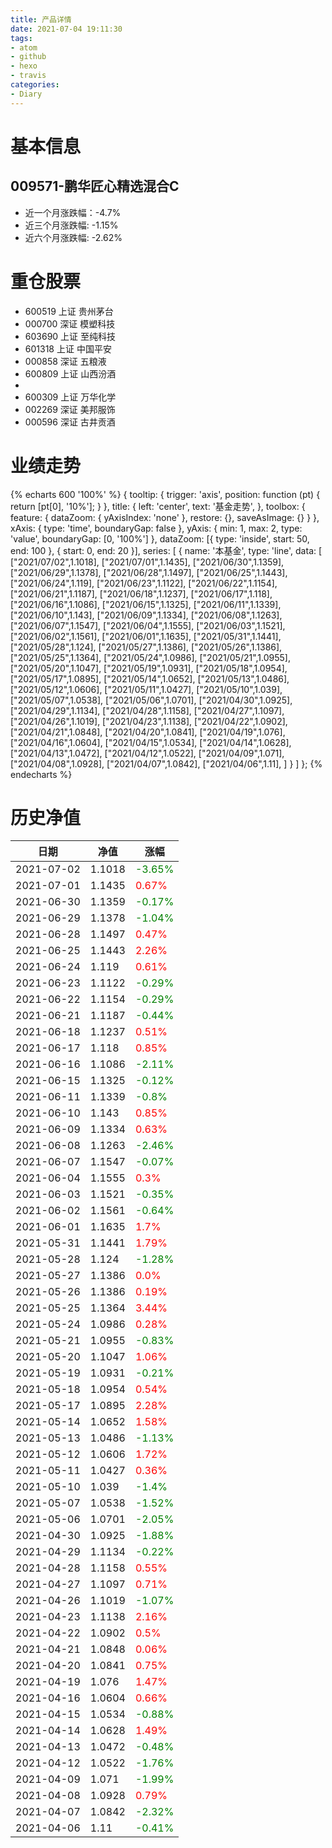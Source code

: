 ```yaml
---
title: 产品详情
date: 2021-07-04 19:11:30
tags:
- atom
- github
- hexo
- travis
categories:
- Diary
---
```


# 基本信息
## 009571-鹏华匠心精选混合C
- 近一个月涨跌幅：-4.7%
- 近三个月涨跌幅: -1.15%
- 近六个月涨跌幅: -2.62%

# 重仓股票
- 600519 上证 贵州茅台
- 000700 深证 模塑科技
- 603690 上证 至纯科技
- 601318 上证 中国平安
- 000858 深证 五粮液
- 600809 上证 山西汾酒
- 
- 600309 上证 万华化学
- 002269 深证 美邦服饰
- 000596 深证 古井贡酒
# 业绩走势

{% echarts 600 '100%' %}
{
  tooltip: {
        trigger: 'axis',
        position: function (pt) {
            return [pt[0], '10%'];
        }
    },
    title: {
        left: 'center',
        text: '基金走势',
    },
    toolbox: {
        feature: {
            dataZoom: {
                yAxisIndex: 'none'
            },
            restore: {},
            saveAsImage: {}
        }
    },
    xAxis: {
        type: 'time',
        boundaryGap: false
    },
    yAxis: {
        min: 1,
        max: 2,
        type: 'value',
        boundaryGap: [0, '100%']
    },
    dataZoom: [{
        type: 'inside',
        start: 50,
        end: 100
    }, {
        start: 0,
        end: 20
    }],
    series: [
        {
            name: '本基金',
            type: 'line',
            data: [
["2021/07/02",1.1018],
["2021/07/01",1.1435],
["2021/06/30",1.1359],
["2021/06/29",1.1378],
["2021/06/28",1.1497],
["2021/06/25",1.1443],
["2021/06/24",1.119],
["2021/06/23",1.1122],
["2021/06/22",1.1154],
["2021/06/21",1.1187],
["2021/06/18",1.1237],
["2021/06/17",1.118],
["2021/06/16",1.1086],
["2021/06/15",1.1325],
["2021/06/11",1.1339],
["2021/06/10",1.143],
["2021/06/09",1.1334],
["2021/06/08",1.1263],
["2021/06/07",1.1547],
["2021/06/04",1.1555],
["2021/06/03",1.1521],
["2021/06/02",1.1561],
["2021/06/01",1.1635],
["2021/05/31",1.1441],
["2021/05/28",1.124],
["2021/05/27",1.1386],
["2021/05/26",1.1386],
["2021/05/25",1.1364],
["2021/05/24",1.0986],
["2021/05/21",1.0955],
["2021/05/20",1.1047],
["2021/05/19",1.0931],
["2021/05/18",1.0954],
["2021/05/17",1.0895],
["2021/05/14",1.0652],
["2021/05/13",1.0486],
["2021/05/12",1.0606],
["2021/05/11",1.0427],
["2021/05/10",1.039],
["2021/05/07",1.0538],
["2021/05/06",1.0701],
["2021/04/30",1.0925],
["2021/04/29",1.1134],
["2021/04/28",1.1158],
["2021/04/27",1.1097],
["2021/04/26",1.1019],
["2021/04/23",1.1138],
["2021/04/22",1.0902],
["2021/04/21",1.0848],
["2021/04/20",1.0841],
["2021/04/19",1.076],
["2021/04/16",1.0604],
["2021/04/15",1.0534],
["2021/04/14",1.0628],
["2021/04/13",1.0472],
["2021/04/12",1.0522],
["2021/04/09",1.071],
["2021/04/08",1.0928],
["2021/04/07",1.0842],
["2021/04/06",1.11],
]
        }
    ]
};
{% endecharts %}

# 历史净值

| 日期 | 净值 | 涨幅 |
| --- | --- | --- |
|2021-07-02|1.1018|<font color=green>-3.65%</font>|
|2021-07-01|1.1435|<font color=red>0.67%</font>|
|2021-06-30|1.1359|<font color=green>-0.17%</font>|
|2021-06-29|1.1378|<font color=green>-1.04%</font>|
|2021-06-28|1.1497|<font color=red>0.47%</font>|
|2021-06-25|1.1443|<font color=red>2.26%</font>|
|2021-06-24|1.119|<font color=red>0.61%</font>|
|2021-06-23|1.1122|<font color=green>-0.29%</font>|
|2021-06-22|1.1154|<font color=green>-0.29%</font>|
|2021-06-21|1.1187|<font color=green>-0.44%</font>|
|2021-06-18|1.1237|<font color=red>0.51%</font>|
|2021-06-17|1.118|<font color=red>0.85%</font>|
|2021-06-16|1.1086|<font color=green>-2.11%</font>|
|2021-06-15|1.1325|<font color=green>-0.12%</font>|
|2021-06-11|1.1339|<font color=green>-0.8%</font>|
|2021-06-10|1.143|<font color=red>0.85%</font>|
|2021-06-09|1.1334|<font color=red>0.63%</font>|
|2021-06-08|1.1263|<font color=green>-2.46%</font>|
|2021-06-07|1.1547|<font color=green>-0.07%</font>|
|2021-06-04|1.1555|<font color=red>0.3%</font>|
|2021-06-03|1.1521|<font color=green>-0.35%</font>|
|2021-06-02|1.1561|<font color=green>-0.64%</font>|
|2021-06-01|1.1635|<font color=red>1.7%</font>|
|2021-05-31|1.1441|<font color=red>1.79%</font>|
|2021-05-28|1.124|<font color=green>-1.28%</font>|
|2021-05-27|1.1386|<font color=red>0.0%</font>|
|2021-05-26|1.1386|<font color=red>0.19%</font>|
|2021-05-25|1.1364|<font color=red>3.44%</font>|
|2021-05-24|1.0986|<font color=red>0.28%</font>|
|2021-05-21|1.0955|<font color=green>-0.83%</font>|
|2021-05-20|1.1047|<font color=red>1.06%</font>|
|2021-05-19|1.0931|<font color=green>-0.21%</font>|
|2021-05-18|1.0954|<font color=red>0.54%</font>|
|2021-05-17|1.0895|<font color=red>2.28%</font>|
|2021-05-14|1.0652|<font color=red>1.58%</font>|
|2021-05-13|1.0486|<font color=green>-1.13%</font>|
|2021-05-12|1.0606|<font color=red>1.72%</font>|
|2021-05-11|1.0427|<font color=red>0.36%</font>|
|2021-05-10|1.039|<font color=green>-1.4%</font>|
|2021-05-07|1.0538|<font color=green>-1.52%</font>|
|2021-05-06|1.0701|<font color=green>-2.05%</font>|
|2021-04-30|1.0925|<font color=green>-1.88%</font>|
|2021-04-29|1.1134|<font color=green>-0.22%</font>|
|2021-04-28|1.1158|<font color=red>0.55%</font>|
|2021-04-27|1.1097|<font color=red>0.71%</font>|
|2021-04-26|1.1019|<font color=green>-1.07%</font>|
|2021-04-23|1.1138|<font color=red>2.16%</font>|
|2021-04-22|1.0902|<font color=red>0.5%</font>|
|2021-04-21|1.0848|<font color=red>0.06%</font>|
|2021-04-20|1.0841|<font color=red>0.75%</font>|
|2021-04-19|1.076|<font color=red>1.47%</font>|
|2021-04-16|1.0604|<font color=red>0.66%</font>|
|2021-04-15|1.0534|<font color=green>-0.88%</font>|
|2021-04-14|1.0628|<font color=red>1.49%</font>|
|2021-04-13|1.0472|<font color=green>-0.48%</font>|
|2021-04-12|1.0522|<font color=green>-1.76%</font>|
|2021-04-09|1.071|<font color=green>-1.99%</font>|
|2021-04-08|1.0928|<font color=red>0.79%</font>|
|2021-04-07|1.0842|<font color=green>-2.32%</font>|
|2021-04-06|1.11|<font color=green>-0.41%</font>|
